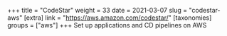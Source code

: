 +++
title = "CodeStar"
weight = 33
date = 2021-03-07
slug = "codestar-aws"
[extra]
link = "https://aws.amazon.com/codestar/"
[taxonomies]
groups = ["aws"]
+++
Set up applications and CD pipelines on AWS

